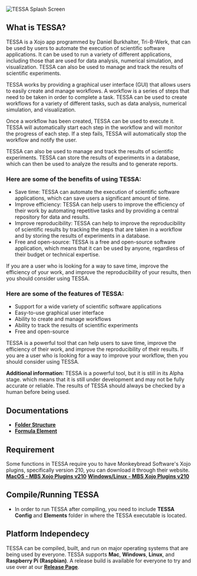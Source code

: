 ![TESSA Splash Screen](https://github.com/Erfinder-Philippines/TESSA/blob/master/Assets/splash.png)

## What is TESSA?
TESSA is a Xojo app programmed by Daniel Burkhalter, Tri-B-Werk, that can be used by users to automate the execution of scientific software applications. It can be used to run a variety of different applications, including those that are used for data analysis, numerical simulation, and visualization. TESSA can also be used to manage and track the results of scientific experiments.

TESSA works by providing a graphical user interface (GUI) that allows users to easily create and manage workflows. A workflow is a series of steps that need to be taken in order to complete a task. TESSA can be used to create workflows for a variety of different tasks, such as data analysis, numerical simulation, and visualization.

Once a workflow has been created, TESSA can be used to execute it. TESSA will automatically start each step in the workflow and will monitor the progress of each step. If a step fails, TESSA will automatically stop the workflow and notify the user.

TESSA can also be used to manage and track the results of scientific experiments. TESSA can store the results of experiments in a database, which can then be used to analyze the results and to generate reports.

### Here are some of the benefits of using TESSA:
-   Save time: TESSA can automate the execution of scientific software applications, which can save users a significant amount of time.
-   Improve efficiency: TESSA can help users to improve the efficiency of their work by automating repetitive tasks and by providing a central repository for data and results.
-   Improve reproducibility: TESSA can help to improve the reproducibility of scientific results by tracking the steps that are taken in a workflow and by storing the results of experiments in a database.
-   Free and open-source: TESSA is a free and open-source software application, which means that it can be used by anyone, regardless of their budget or technical expertise.

If you are a user who is looking for a way to save time, improve the efficiency of your work, and improve the reproducibility of your results, then you should consider using TESSA.

### Here are some of the features of TESSA:

-   Support for a wide variety of scientific software applications
-   Easy-to-use graphical user interface
-   Ability to create and manage workflows
-   Ability to track the results of scientific experiments
-   Free and open-source

TESSA is a powerful tool that can help users to save time, improve the efficiency of their work, and improve the reproducibility of their results. If you are a user who is looking for a way to improve your workflow, then you should consider using TESSA.

**Additional information:** TESSA is a powerful tool, but it is still in its Alpha stage. which means that it is still under development and may not be fully accurate or reliable. The results of TESSA should always be checked by a human before being used. 

## Documentations
- [**Folder Structure**](https://github.com/Erfinder-Philippines/TESSA/blob/master/Doc/FolderStructure.pdf)
- [**Formula Element**](https://github.com/Erfinder-Philippines/TESSA/blob/master/Doc/FormulaElement-documentation.pdf)

## Requirement
 Some functions in TESSA require you to have Monkeybread Software's Xojo plugins, specifically version 210, you can download it through their website.
 [**MacOS - MBS Xojo Plugins v210**](https://www.monkeybreadsoftware.de/xojo/download/plugin/Archive/MBS-Xojo-Plugins21/MBS-Xojo-Plugins210.dmg)
 [**Windows/Linux - MBS Xojo Plugins v210**](https://www.monkeybreadsoftware.de/xojo/download/plugin/Archive/MBS-Xojo-Plugins21/MBS-Xojo-Plugins210.zip)

## Compile/Running TESSA
- In order to run TESSA after compiling, you need to include **TESSA Config** and **Elements** folder in where the TESSA executable is located.

## Platform Independecy
TESSA can be compiled, built, and run on major operating systems that are being used by everyone. TESSA supports **Mac**, **Windows**, **Linux**, and **Raspberry Pi (Raspbian)**. A release build is available for everyone to try and use over at our [**Release Page**](https://github.com/Erfinder-Philippines/TESSA/releases).
